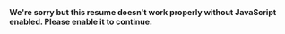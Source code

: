 <!DOCTYPE html><html lang=en><head><meta charset=utf-8><meta http-equiv=X-UA-Compatible content="IE=edge"><meta name=viewport content="width=device-width,initial-scale=1"><link rel=icon href=/avatar.ico><title>Stijn Rovers</title><link rel=stylesheet href="https://fonts.googleapis.com/css?family=Roboto:100,300,400,500,700,900"><link rel=stylesheet href=https://cdnjs.cloudflare.com/ajax/libs/MaterialDesign-Webfont/5.3.45/css/materialdesignicons.min.css><link href=/css/app.94f595a2.css rel=preload as=style><link href=/css/chunk-vendors.b07190dc.css rel=preload as=style><link href=/js/app.e66e37c6.js rel=preload as=script><link href=/js/chunk-vendors.cff7d029.js rel=preload as=script><link href=/css/chunk-vendors.b07190dc.css rel=stylesheet><link href=/css/app.94f595a2.css rel=stylesheet></head><body><noscript><strong>We're sorry but this resume doesn't work properly without JavaScript enabled. Please enable it to continue.</strong></noscript><div id=app></div><script src=/js/chunk-vendors.cff7d029.js></script><script src=/js/app.e66e37c6.js></script></body></html>
